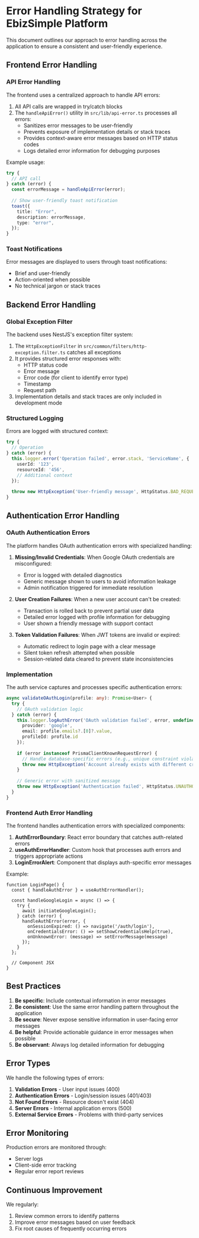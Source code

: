 # Error Handling Strategy for EbizSimple Platform

This document outlines our approach to error handling across the application to ensure a consistent and user-friendly experience.

## Frontend Error Handling

### API Error Handling

The frontend uses a centralized approach to handle API errors:

1. All API calls are wrapped in try/catch blocks
2. The `handleApiError()` utility in `src/lib/api-error.ts` processes all errors:
   - Sanitizes error messages to be user-friendly
   - Prevents exposure of implementation details or stack traces
   - Provides context-aware error messages based on HTTP status codes
   - Logs detailed error information for debugging purposes

Example usage:

```typescript
try {
  // API call
} catch (error) {
  const errorMessage = handleApiError(error);
  
  // Show user-friendly toast notification
  toast({
    title: "Error",
    description: errorMessage,
    type: "error",
  });
}
```

### Toast Notifications

Error messages are displayed to users through toast notifications:
- Brief and user-friendly
- Action-oriented when possible
- No technical jargon or stack traces

## Backend Error Handling

### Global Exception Filter

The backend uses NestJS's exception filter system:

1. The `HttpExceptionFilter` in `src/common/filters/http-exception.filter.ts` catches all exceptions
2. It provides structured error responses with:
   - HTTP status code
   - Error message
   - Error code (for client to identify error type)
   - Timestamp
   - Request path
3. Implementation details and stack traces are only included in development mode

### Structured Logging

Errors are logged with structured context:

```typescript
try {
  // Operation
} catch (error) {
  this.logger.error('Operation failed', error.stack, 'ServiceName', {
    userId: '123',
    resourceId: '456',
    // Additional context
  });
  
  throw new HttpException('User-friendly message', HttpStatus.BAD_REQUEST);
}
```

## Authentication Error Handling

### OAuth Authentication Errors

The platform handles OAuth authentication errors with specialized handling:

1. **Missing/Invalid Credentials**: When Google OAuth credentials are misconfigured:
   - Error is logged with detailed diagnostics
   - Generic message shown to users to avoid information leakage
   - Admin notification triggered for immediate resolution

2. **User Creation Failures**: When a new user account can't be created:
   - Transaction is rolled back to prevent partial user data
   - Detailed error logged with profile information for debugging
   - User shown a friendly message with support contact

3. **Token Validation Failures**: When JWT tokens are invalid or expired:
   - Automatic redirect to login page with a clear message
   - Silent token refresh attempted when possible
   - Session-related data cleared to prevent state inconsistencies

### Implementation

The auth service captures and processes specific authentication errors:

```typescript
async validateOAuthLogin(profile: any): Promise<User> {
  try {
    // OAuth validation logic
  } catch (error) {
    this.logger.logAuthError('OAuth validation failed', error, undefined, {
      provider: 'google',
      email: profile.emails?.[0]?.value,
      profileId: profile.id
    });
    
    if (error instanceof PrismaClientKnownRequestError) {
      // Handle database-specific errors (e.g., unique constraint violations)
      throw new HttpException('Account already exists with different credentials', HttpStatus.CONFLICT);
    }
    
    // Generic error with sanitized message
    throw new HttpException('Authentication failed', HttpStatus.UNAUTHORIZED);
  }
}
```

### Frontend Auth Error Handling

The frontend handles authentication errors with specialized components:

1. **AuthErrorBoundary**: React error boundary that catches auth-related errors
2. **useAuthErrorHandler**: Custom hook that processes auth errors and triggers appropriate actions
3. **LoginErrorAlert**: Component that displays auth-specific error messages

Example:

```tsx
function LoginPage() {
  const { handleAuthError } = useAuthErrorHandler();
  
  const handleGoogleLogin = async () => {
    try {
      await initiateGoogleLogin();
    } catch (error) {
      handleAuthError(error, {
        onSessionExpired: () => navigate('/auth/login'),
        onCredentialsError: () => setShowCredentialsHelp(true),
        onUnknownError: (message) => setErrorMessage(message)
      });
    }
  };
  
  // Component JSX
}
```

## Best Practices

1. **Be specific**: Include contextual information in error messages
2. **Be consistent**: Use the same error handling pattern throughout the application
3. **Be secure**: Never expose sensitive information in user-facing error messages
4. **Be helpful**: Provide actionable guidance in error messages when possible
5. **Be observant**: Always log detailed information for debugging

## Error Types

We handle the following types of errors:

1. **Validation Errors** - User input issues (400)
2. **Authentication Errors** - Login/session issues (401/403)
3. **Not Found Errors** - Resource doesn't exist (404)
4. **Server Errors** - Internal application errors (500)
5. **External Service Errors** - Problems with third-party services

## Error Monitoring

Production errors are monitored through:
- Server logs
- Client-side error tracking
- Regular error report reviews

## Continuous Improvement

We regularly:
1. Review common errors to identify patterns
2. Improve error messages based on user feedback
3. Fix root causes of frequently occurring errors 